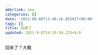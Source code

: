 ```yaml
---
abbrlink: new
categories: []
date: '2023-09-08T11:40:16.892827+08:00'
tags: []
title: 回来了
updated: 2023-9-8T14:29:39.225+8:0
---
```

回来了？大概

